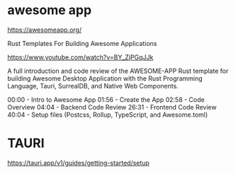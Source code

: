 # awesome app

https://awesomeapp.org/

Rust Templates For Building Awesome Applications

https://www.youtube.com/watch?v=BY_ZjPGqJJk

A full introduction and code review of the AWESOME-APP Rust template for building Awesome Desktop Application with the Rust Programming Language, Tauri, SurrealDB, and Native Web Components.

00:00 - Intro to Awesome App
01:56 - Create the App
02:58 - Code Overview
04:04 - Backend Code Review
26:31 - Frontend Code Review
40:04 - Setup files (Postcss, Rollup, TypeScript, and Awesome.toml)



# TAURI


https://tauri.app/v1/guides/getting-started/setup

